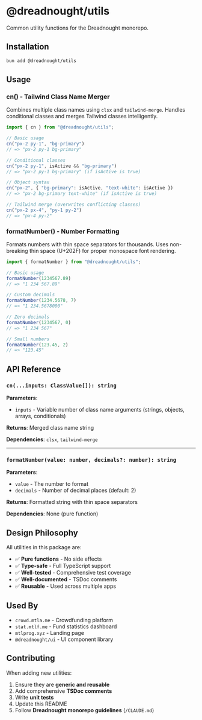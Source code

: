 # @dreadnought/utils

Common utility functions for the Dreadnought monorepo.

## Installation

```bash
bun add @dreadnought/utils
```

## Usage

### cn() - Tailwind Class Name Merger

Combines multiple class names using `clsx` and `tailwind-merge`. Handles conditional classes and merges Tailwind classes intelligently.

```typescript
import { cn } from "@dreadnought/utils";

// Basic usage
cn("px-2 py-1", "bg-primary")
// => "px-2 py-1 bg-primary"

// Conditional classes
cn("px-2 py-1", isActive && "bg-primary")
// => "px-2 py-1 bg-primary" (if isActive is true)

// Object syntax
cn("px-2", { "bg-primary": isActive, "text-white": isActive })
// => "px-2 bg-primary text-white" (if isActive is true)

// Tailwind merge (overwrites conflicting classes)
cn("px-2 px-4", "py-1 py-2")
// => "px-4 py-2"
```

### formatNumber() - Number Formatting

Formats numbers with thin space separators for thousands. Uses non-breaking thin space (U+202F) for proper monospace font rendering.

```typescript
import { formatNumber } from "@dreadnought/utils";

// Basic usage
formatNumber(1234567.89)
// => "1 234 567.89"

// Custom decimals
formatNumber(1234.5678, 7)
// => "1 234.5678000"

// Zero decimals
formatNumber(1234567, 0)
// => "1 234 567"

// Small numbers
formatNumber(123.45, 2)
// => "123.45"
```

## API Reference

### `cn(...inputs: ClassValue[]): string`

**Parameters**:
- `inputs` - Variable number of class name arguments (strings, objects, arrays, conditionals)

**Returns**: Merged class name string

**Dependencies**: `clsx`, `tailwind-merge`

---

### `formatNumber(value: number, decimals?: number): string`

**Parameters**:
- `value` - The number to format
- `decimals` - Number of decimal places (default: 2)

**Returns**: Formatted string with thin space separators

**Dependencies**: None (pure function)

## Design Philosophy

All utilities in this package are:
- ✅ **Pure functions** - No side effects
- ✅ **Type-safe** - Full TypeScript support
- ✅ **Well-tested** - Comprehensive test coverage
- ✅ **Well-documented** - TSDoc comments
- ✅ **Reusable** - Used across multiple apps

## Used By

- `crowd.mtla.me` - Crowdfunding platform
- `stat.mtlf.me` - Fund statistics dashboard
- `mtlprog.xyz` - Landing page
- `@dreadnought/ui` - UI component library

## Contributing

When adding new utilities:
1. Ensure they are **generic and reusable**
2. Add comprehensive **TSDoc comments**
3. Write **unit tests**
4. Update this README
5. Follow **Dreadnought monorepo guidelines** (`/CLAUDE.md`)
